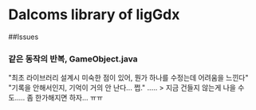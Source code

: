 # Dalcoms library of ligGdx 

##Issues
### 같은 동작의 반복, GameObject.java
"최초 라이브러리 설계시 미숙한 점이 있어, 뭔가 하나를 수정는데 어려움을 느낀다"
"기록을 안해서인지, 기억이 거의 안 난다... 쩝."
..... > 지금 건들지 않는게 나을 수도..... 좀 한가해지면 하자... ㅠㅠ